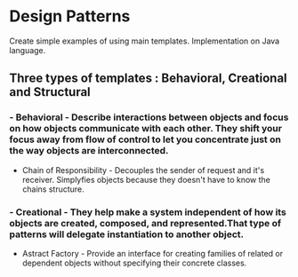 # Design Patterns

Create simple examples of using main templates. Implementation on Java language.

## Three types of templates : Behavioral, Creational and Structural

### - Behavioral - Describe interactions between objects and focus on how objects communicate with each other. They shift your focus away from flow of control to let you concentrate just on the way objects are interconnected.

* Chain of Responsibility - Decouples the sender of request and it's receiver. Simplyfies objects because they doesn't  have to know the chains structure.

### - Creational - They help make a system independent of how its objects are created, composed, and represented.That type of patterns will delegate instantiation to another object.

* Astract Factory - Provide an interface for creating families of related or dependent objects without
specifying their concrete classes.




